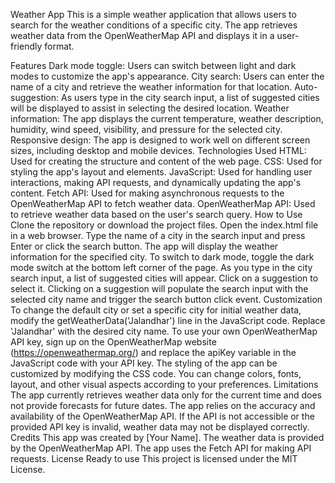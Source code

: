 Weather App
This is a simple weather application that allows users to search for the weather conditions of a specific city. The app retrieves weather data from the OpenWeatherMap API and displays it in a user-friendly format.

Features
Dark mode toggle: Users can switch between light and dark modes to customize the app's appearance.
City search: Users can enter the name of a city and retrieve the weather information for that location.
Auto-suggestion: As users type in the city search input, a list of suggested cities will be displayed to assist in selecting the desired location.
Weather information: The app displays the current temperature, weather description, humidity, wind speed, visibility, and pressure for the selected city.
Responsive design: The app is designed to work well on different screen sizes, including desktop and mobile devices.
Technologies Used
HTML: Used for creating the structure and content of the web page.
CSS: Used for styling the app's layout and elements.
JavaScript: Used for handling user interactions, making API requests, and dynamically updating the app's content.
Fetch API: Used for making asynchronous requests to the OpenWeatherMap API to fetch weather data.
OpenWeatherMap API: Used to retrieve weather data based on the user's search query.
How to Use
Clone the repository or download the project files.
Open the index.html file in a web browser.
Type the name of a city in the search input and press Enter or click the search button.
The app will display the weather information for the specified city.
To switch to dark mode, toggle the dark mode switch at the bottom left corner of the page.
As you type in the city search input, a list of suggested cities will appear. Click on a suggestion to select it.
Clicking on a suggestion will populate the search input with the selected city name and trigger the search button click event.
Customization
To change the default city or set a specific city for initial weather data, modify the getWeatherData('Jalandhar') line in the JavaScript code. Replace 'Jalandhar' with the desired city name.
To use your own OpenWeatherMap API key, sign up on the OpenWeatherMap website (https://openweathermap.org/) and replace the apiKey variable in the JavaScript code with your API key.
The styling of the app can be customized by modifying the CSS code. You can change colors, fonts, layout, and other visual aspects according to your preferences.
Limitations
The app currently retrieves weather data only for the current time and does not provide forecasts for future dates.
The app relies on the accuracy and availability of the OpenWeatherMap API. If the API is not accessible or the provided API key is invalid, weather data may not be displayed correctly.
Credits
This app was created by [Your Name].
The weather data is provided by the OpenWeatherMap API.
The app uses the Fetch API for making API requests.
License
Ready to use
This project is licensed under the MIT License.
